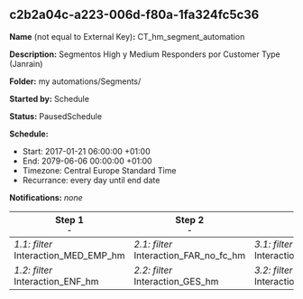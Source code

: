 ## c2b2a04c-a223-006d-f80a-1fa324fc5c36

**Name** (not equal to External Key)**:** CT_hm_segment_automation

**Description:** Segmentos High y Medium Responders por Customer Type (Janrain)

**Folder:** my automations/Segments/

**Started by:** Schedule

**Status:** PausedSchedule

**Schedule:**

* Start: 2017-01-21 06:00:00 +01:00
* End: 2079-06-06 00:00:00 +01:00
* Timezone: Central Europe Standard Time
* Recurrance: every day until end date

**Notifications:** _none_


| Step 1<br>_<small>-</small>_ | Step 2<br>_<small>-</small>_ | Step 3<br>_<small>-</small>_ |
| --- | --- | --- |
| _1.1: filter_<br>Interaction_MED_EMP_hm | _2.1: filter_<br>Interaction_FAR_no_fc_hm | _3.1: filter_<br>Interaction_FAR_fc_hm |
| _1.2: filter_<br>Interaction_ENF_hm | _2.2: filter_<br>Interaction_GES_hm | _3.2: filter_<br>Interaction_PORTAL_MED_hm |
